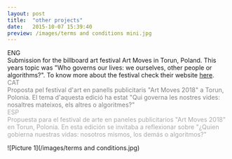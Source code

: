 ```yaml
---
layout: post
title:  "other projects"
date:   2015-10-07 15:39:40
preview: /images/terms and conditions mini.jpg
---
```



<div class="row">

  <div class="column">
  ENG<br>
  Submission for the billboard art festival Art Moves in Torun, Poland. This years topic was  "Who governs our lives: we ourselves, other people or algorithms?". To know more about the festival check their website <a href="http://artmovesfestival.org/">here</a>.<br>
</div>

   <div class="column">
   <font color="#808080">
   CAT<br>
  Proposta pel festival d'art en panells publicitaris "Art Moves 2018" a Torun, Polonia. El tema d'aquesta edició ha estat "Qui governa les nostres vides: nosaltres mateixos, els altres o algoritmes?" </font><br>
   </div>

   <div class="column">
   <font color="#A9A9A9">
   ESP<br>
  Propuesta para el festival de arte en paneles publicitarios "Art Moves 2018" en Torun, Polonia. En esta edición se invitaba a reflexionar sobre "¿Quien gobierna nuestras vidas: nosotros mismos, los demás o algoritmos?" </font><br>
   </div>

 </div>

![Picture 1](/images/terms and conditions.jpg)
